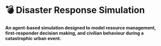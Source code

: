 # 💣 Disaster Response Simulation
#### An agent-based simulation designed to model resource management, first-responder decision making, and civilian behaviour during a catastrophic urban event.
